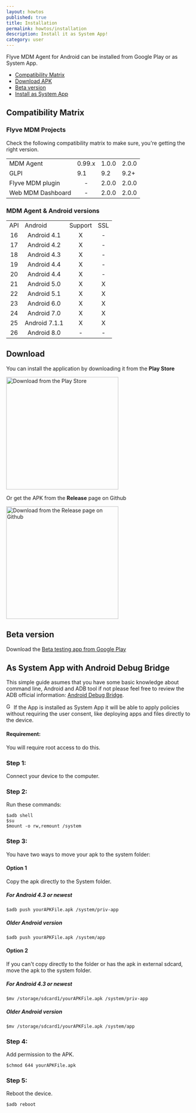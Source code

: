 ```yaml
---
layout: howtos
published: true
title: Installation
permalink: howtos/installation
description: Install it as System App!
category: user
---
```


Flyve MDM Agent for Android can be installed from Google Play or as System App.

* [Compatibility Matrix](#matrix)
* [Download APK](#download)
* [Beta version](#beta-version)
* [Install as System App](#system-app)

## <a name="matrix"></a> Compatibility Matrix

### Flyve MDM Projects

Check the following compatibility matrix to make sure, you're getting the right version.

<table class="zebra-style">
    <tr>
        <td>MDM Agent</td>
        <td>0.99.x</td>
        <td>1.0.0</td>
        <td>2.0.0</td>
    </tr>
    <tr>
        <td>GLPI</td>
        <td>9.1</td>
        <td>9.2</td>
        <td>9.2+</td>
    </tr>
    <tr>
        <td>Flyve MDM plugin</td>
        <td align="center">-</td>
        <td>2.0.0</td>
        <td>2.0.0</td>
    </tr>
    <tr>
        <td>Web MDM Dashboard</td>
        <td align="center">-</td>
        <td>2.0.0</td>
        <td>2.0.0</td>
    </tr>
</table>

### MDM Agent & Android versions

<table class="zebra-style">
    <tr>
        <td>API</td>
        <td>Android</td>
        <td>Support</td>
        <td>SSL</td>
    </tr>
    <tr>
        <td align="center">16</td>
        <td align="center">Android 4.1</td>
        <td align="center">X</td>
        <td align="center">-</td>
    </tr>
    <tr>
        <td align="center">17</td>
        <td align="center">Android 4.2</td>
        <td align="center">X</td>
        <td align="center">-</td>
    </tr>
    <tr>
        <td align="center">18</td>
        <td align="center">Android 4.3</td>
        <td align="center">X</td>
        <td align="center">-</td>
    </tr>
    <tr>
        <td align="center">19</td>
        <td align="center">Android 4.4</td>
        <td align="center">X</td>
        <td align="center">-</td>
    </tr>
    <tr>
        <td align="center">20</td>
        <td align="center">Android 4.4</td>
        <td align="center">X</td>
        <td align="center">-</td>
    </tr>
    <tr>
        <td align="center">21</td>
        <td align="center">Android 5.0</td>
        <td align="center">X</td>
        <td align="center">X</td>
    </tr>
    <tr>
        <td align="center">22</td>
        <td align="center">Android 5.1</td>
        <td align="center">X</td>
        <td align="center">X</td>
    </tr>
    <tr>
        <td align="center">23</td>
        <td align="center">Android 6.0</td>
        <td align="center">X</td>
        <td align="center">X</td>
    </tr>
    <tr>
        <td align="center">24</td>
        <td align="center">Android 7.0</td>
        <td align="center">X</td>
        <td align="center">X</td>
    </tr>
    <tr>
        <td align="center">25</td>
        <td align="center">Android 7.1.1</td>
        <td align="center">X</td>
        <td align="center">X</td>
    </tr>
    <tr>
        <td align="center">26</td>
        <td align="center">Android 8.0</td>
        <td align="center">-</td>
        <td align="center">-</td>
    </tr>
</table>

## Download

You can install the application by downloading it from the **Play Store**

<a href="https://play.google.com/store/apps/details?id=org.flyve.mdm.agent" target="_blank"><img src="https://user-images.githubusercontent.com/663460/26973322-4ddf78a4-4d16-11e7-8b58-4c03b4bc2490.png" width="300" alt="Download from the Play Store"></a>

<!--Or from **F-Droid**

<a href="" target="_blank"><img src="https://camo.githubusercontent.com/f9574a79e3fe61202392c44e55f0bdab261a9561/68747470733a2f2f662d64726f69642e6f72672f62616467652f6765742d69742d6f6e2e706e67" width="300" alt="Download from the F-Droid"></a>-->

Or get the APK from the **Release** page on Github

<a href="https://github.com/flyve-mdm/android-mdm-agent/releases" target="_blank"><img src="https://user-images.githubusercontent.com/663460/26973090-f8fdc986-4d14-11e7-995a-e7c5e79ed925.png" width="300" alt="Download from the Release page on Github"></a>

## Beta version

Download the [Beta testing app from Google Play](https://play.google.com/apps/testing/org.flyve.mdm.agent)

## <a name="system-app"></a>As System App with Android Debug Bridge

This simple guide asumes that you have some basic knowledge about command line, Android and ADB tool if not please feel free to review the ADB official information: [Android Debug Bridge](https://developer.android.com/studio/command-line/adb.html?hl=es-419).

<img src="{{ '/images/picto-information.png' | absolute_url }}" alt="Good to know: " height="16px">  If the App is installed as System App it will be able to apply policies without requiring the user consent, like deploying apps and files directly to the device.

#### Requirement:

You will require root access to do this.

### Step 1:

Connect your device to the computer.

### Step 2:

Run these commands:

```shell
$adb shell
$su
$mount -o rw,remount /system
```

### Step 3:

You have two ways to move your apk to the system folder:

#### Option 1

Copy the apk directly to the System folder.

##### For Android 4.3 or newest

```shell
$adb push yourAPKFile.apk /system/priv-app
```

##### Older Android version

```shell
$adb push yourAPKFile.apk /system/app
```

#### Option 2

If you can't copy directly to the folder or has the apk in external sdcard, move the apk to the system folder.

##### For Android 4.3 or newest

```shell
$mv /storage/sdcard1/yourAPKFile.apk /system/priv-app
```

##### Older Android version

```shell
$mv /storage/sdcard1/yourAPKFile.apk /system/app
```

### Step 4:

Add permission to the APK.

```shell
$chmod 644 yourAPKFile.apk
```

### Step 5:

Reboot the device.

```shell
$adb reboot
```